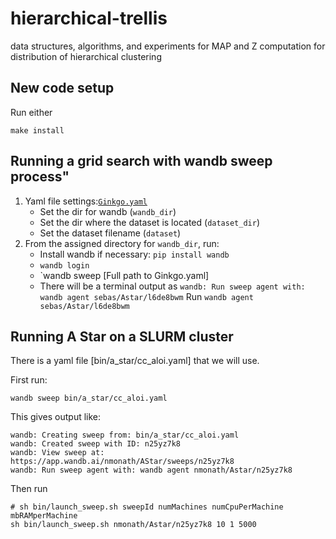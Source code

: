 # hierarchical-trellis
data structures, algorithms, and experiments for MAP and Z computation for distribution of hierarchical clustering

## New code setup

Run either

```
make install
```

## Running a grid search with wandb sweep process"
1. Yaml file settings:[`Ginkgo.yaml`](bin/a_star)  
	- Set the dir for wandb (`wandb_dir`)
	- Set the dir where the dataset is located (`dataset_dir`)
	- Set the dataset filename (`dataset`)
2. From the assigned directory for `wandb_dir`, run:
	- Install wandb if necessary: `pip install wandb`
	- `wandb login`
	- `wandb sweep [Full path to Ginkgo.yaml]
	- There will be a terminal output as `wandb: Run sweep agent with: wandb agent sebas/Astar/l6de8bwm`
	  Run `wandb agent sebas/Astar/l6de8bwm`



## Running A Star on a SLURM cluster

There is a yaml file [bin/a_star/cc_aloi.yaml] that we will use.

First run:

```
wandb sweep bin/a_star/cc_aloi.yaml
```

This gives output like:

```
wandb: Creating sweep from: bin/a_star/cc_aloi.yaml
wandb: Created sweep with ID: n25yz7k8
wandb: View sweep at: https://app.wandb.ai/nmonath/AStar/sweeps/n25yz7k8
wandb: Run sweep agent with: wandb agent nmonath/Astar/n25yz7k8
```

Then run

```
# sh bin/launch_sweep.sh sweepId numMachines numCpuPerMachine mbRAMperMachine
sh bin/launch_sweep.sh nmonath/Astar/n25yz7k8 10 1 5000
```
